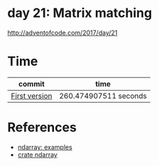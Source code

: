 # day 21: Matrix matching
http://adventofcode.com/2017/day/21

# Time

commit | time
------ | ----
[First version](https://github.com/asukiaaa/advent_of_code_2017_in_rust/commit/99666df08f5267abad5b8ac5d107c7cf26945a5b) | 260.474907511 seconds

# References
- [ndarray: examples](https://github.com/bluss/rust-ndarray/tree/master/examples)
- [crate ndarray](https://docs.rs/ndarray/0.11.0/ndarray/)
